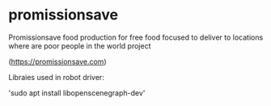 # promissionsave
Promissionsave food production for free food focused to deliver to locations where are poor people in the world project 

(https://promissionsave.com)


Libraies used in robot driver:

'sudo apt install libopenscenegraph-dev'